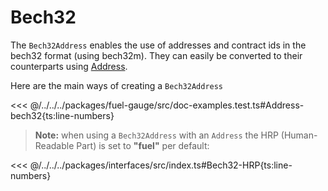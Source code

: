# Bech32

The `Bech32Address` enables the use of addresses and contract ids in the bech32 format (using bech32m). They can easily be converted to their counterparts using [Address](./address.md).

Here are the main ways of creating a `Bech32Address`

<<< @/../../../packages/fuel-gauge/src/doc-examples.test.ts#Address-bech32{ts:line-numbers}

> **Note:** when using a `Bech32Address` with an `Address` the HRP (Human-Readable Part) is set to **"fuel"** per default:

<<< @/../../../packages/interfaces/src/index.ts#Bech32-HRP{ts:line-numbers}
